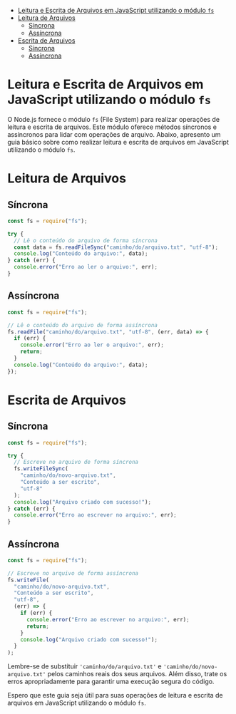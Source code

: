 - [Leitura e Escrita de Arquivos em JavaScript utilizando o módulo `fs`](#leitura-e-escrita-de-arquivos-em-javascript-utilizando-o-módulo-fs)
- [Leitura de Arquivos](#leitura-de-arquivos)
  - [Síncrona](#síncrona)
  - [Assíncrona](#assíncrona)
- [Escrita de Arquivos](#escrita-de-arquivos)
  - [Síncrona](#síncrona-1)
  - [Assíncrona](#assíncrona-1)

# Leitura e Escrita de Arquivos em JavaScript utilizando o módulo `fs`

O Node.js fornece o módulo `fs` (File System) para realizar operações de leitura e escrita de arquivos. Este módulo oferece métodos síncronos e assíncronos para lidar com operações de arquivo. Abaixo, apresento um guia básico sobre como realizar leitura e escrita de arquivos em JavaScript utilizando o módulo `fs`.

# Leitura de Arquivos

## Síncrona

```javascript
const fs = require("fs");

try {
  // Lê o conteúdo do arquivo de forma síncrona
  const data = fs.readFileSync("caminho/do/arquivo.txt", "utf-8");
  console.log("Conteúdo do arquivo:", data);
} catch (err) {
  console.error("Erro ao ler o arquivo:", err);
}
```

## Assíncrona

```javascript
const fs = require("fs");

// Lê o conteúdo do arquivo de forma assíncrona
fs.readFile("caminho/do/arquivo.txt", "utf-8", (err, data) => {
  if (err) {
    console.error("Erro ao ler o arquivo:", err);
    return;
  }
  console.log("Conteúdo do arquivo:", data);
});
```

# Escrita de Arquivos

## Síncrona

```javascript
const fs = require("fs");

try {
  // Escreve no arquivo de forma síncrona
  fs.writeFileSync(
    "caminho/do/novo-arquivo.txt",
    "Conteúdo a ser escrito",
    "utf-8"
  );
  console.log("Arquivo criado com sucesso!");
} catch (err) {
  console.error("Erro ao escrever no arquivo:", err);
}
```

## Assíncrona

```javascript
const fs = require("fs");

// Escreve no arquivo de forma assíncrona
fs.writeFile(
  "caminho/do/novo-arquivo.txt",
  "Conteúdo a ser escrito",
  "utf-8",
  (err) => {
    if (err) {
      console.error("Erro ao escrever no arquivo:", err);
      return;
    }
    console.log("Arquivo criado com sucesso!");
  }
);
```

Lembre-se de substituir `'caminho/do/arquivo.txt'` e `'caminho/do/novo-arquivo.txt'` pelos caminhos reais dos seus arquivos. Além disso, trate os erros apropriadamente para garantir uma execução segura do código.

Espero que este guia seja útil para suas operações de leitura e escrita de arquivos em JavaScript utilizando o módulo `fs`.
